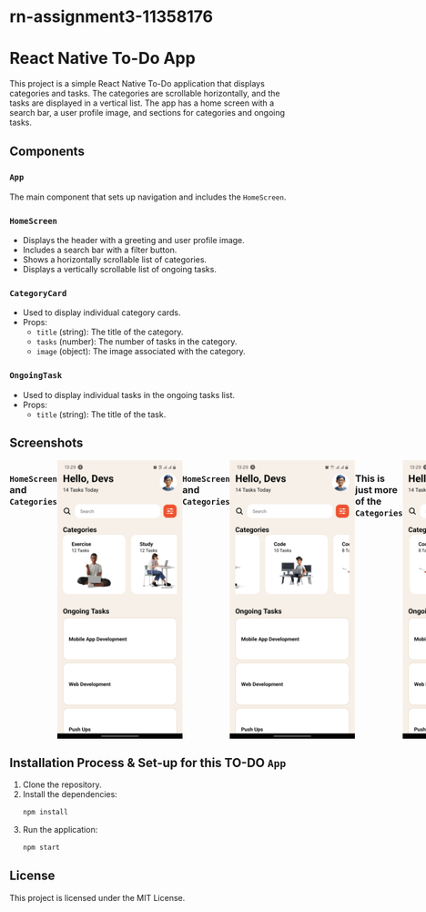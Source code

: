 # rn-assignment3-11358176

# React Native To-Do App

This project is a simple React Native To-Do application that displays categories and tasks. The categories are scrollable horizontally, and the tasks are displayed in a vertical list. The app has a home screen with a search bar, a user profile image, and sections for categories and ongoing tasks.

## Components

### `App`
The main component that sets up navigation and includes the `HomeScreen`.

### `HomeScreen`
- Displays the header with a greeting and user profile image.
- Includes a search bar with a filter button.
- Shows a horizontally scrollable list of categories.
- Displays a vertically scrollable list of ongoing tasks.

### `CategoryCard`
- Used to display individual category cards.
- Props:
  - `title` (string): The title of the category.
  - `tasks` (number): The number of tasks in the category.
  - `image` (object): The image associated with the category.

### `OngoingTask`
- Used to display individual tasks in the ongoing tasks list.
- Props:
  - `title` (string): The title of the task.

## Screenshots

<div style="display: flex; justify-content: space-around;">

### `HomeScreen` and `Categories`

  <img src="myProjectWork3/assets/Images/Screenshot_20240601_132910_Expo Go.jpg" alt="Home Screen" width="220"/>

### `HomeScreen` and `Categories`
  <img src="myProjectWork3/assets/Images/Screenshot_20240601_132922_Expo Go.jpg" alt="Categories" width="220"/>

### This is just more of the `Categories`
  <img src="myProjectWork3/assets/Images/Screenshot_20240601_132928_Expo Go.jpg" alt="Ongoing Tasks" width="220"/>
  <img src="myProjectWork3/assets/Images/Screenshot_20240601_132932_Expo Go.jpg" alt="Categories" width="220"/>
  <img src="myProjectWork3/assets/Images/Screenshot_20240601_132939_Expo Go.jpg" alt="Ongoing Tasks" width="220"/>
  <img src="myProjectWork3/assets/Images/Screenshot_20240601_132943_Expo Go.jpg" alt="Ongoing Tasks" width="220"/>
</div>



## Installation Process & Set-up for this TO-DO `App`

1. Clone the repository.
2. Install the dependencies:
   ```bash
   npm install
   ```
3. Run the application:
   ```bash
   npm start
   ```

## License

This project is licensed under the MIT License.